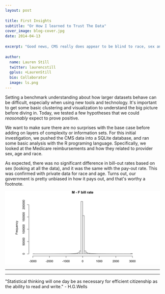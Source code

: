 ```yaml
---
layout: post

title: First Insights
subtitle: "Or How I learned to Trust The Data"
cover_image: blog-cover.jpg
date: 2014-04-13

excerpt: "Good news, CMS really does appear to be blind to race, sex and gender in reimbursement rates.  TL;DR We found what we expected. Go us!"

author:
  name: Lauren Still
  twitter: laurencstill
  gplus: +LaurenStill 
  bio: Collaborator
  image: ls.png
---
```


Setting a benchmark understanding about how larger datasets behave can be difficult, especially when using new tools and technology. It's important to get some basic clustering and visualization to understand the big picture before diving in.  Today, we tested a few hypotheses that we could _reasonably_ expect to prove positive.  

We want to make sure there are no surprises with the base case before adding on layers of complexity or information sets.  For this initial investigation, we pushed the CMS data into a SQLite database, and ran some basic analysis with the R programing language.  Specifically, we looked at the Medicare reimbursements and how they related to provider sex, age and race. 

As expected, there was no significant difference in bill-out rates based on sex (looking at all the data), and it was the same with the pay-out rate. This was confirmed with private data for race and age.  Turns out, our government is pretty unbiased in how it pays out, and that's worthy a footnote.  



<div align="center"><img src="/images/mcrdemo.png"></div>



<hr>
<hr>
"Statistical thinking will one day be as necessary for efficient citizenship as the ability to read and write." - H.G.Wells